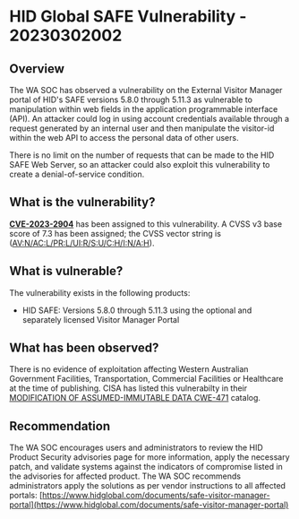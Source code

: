 # HID Global SAFE Vulnerability - 20230302002

## Overview

The WA SOC has observed a vulnerability on the External Visitor Manager portal of HID's SAFE versions 5.8.0 through 5.11.3 as vulnerable to manipulation within web fields in the application programmable interface (API). An attacker could log in using account credentials available through a request generated by an internal user and then manipulate the visitor-id within the web API to access the personal data of other users.

There is no limit on the number of requests that can be made to the HID SAFE Web Server, so an attacker could also exploit this vulnerability to create a denial-of-service condition.

## What is the vulnerability?

[**CVE-2023-2904**](http://web.nvd.nist.gov/view/vuln/detail?vulnId=CVE-2023-2904) has been assigned to this vulnerability. A CVSS v3 base score of 7.3 has been assigned; the CVSS vector string is ([AV:N/AC:L/PR:L/UI:R/S:U/C:H/I:N/A:H](https://www.first.org/cvss/calculator/3.1#CVSS:3.1/AV:N/AC:L/PR:L/UI:R/S:U/C:H/I:N/A:H)).

## What is vulnerable?

The vulnerability exists in the following products:

- HID SAFE: Versions 5.8.0 through 5.11.3 using the optional and separately licensed Visitor Manager Portal

## What has been observed?

There is no evidence of exploitation affecting Western Australian Government Facilities, Transportation, Commercial Facilities or Healthcare at the time of publishing.
CISA has listed this vulnerabilty in their [MODIFICATION OF ASSUMED-IMMUTABLE DATA CWE-471](https://cwe.mitre.org/data/definitions/471.html) catalog.

## Recommendation

The WA SOC encourages users and administrators to review the HID Product Security advisories page for more information, apply the necessary patch, and validate systems against the indicators of compromise listed in the advisories for affected product.
The WA SOC recommends administrators apply the solutions as per vendor instructions to all affected portals: [https://www.hidglobal.com/documents/safe-visitor-manager-portal](https://www.hidglobal.com/documents/safe-visitor-manager-portal)
